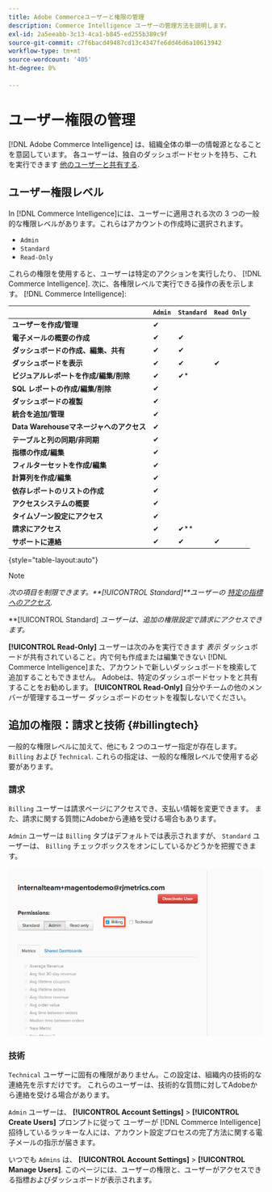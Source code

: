 ```yaml
---
title: Adobe Commerceユーザーと権限の管理
description: Commerce Intelligence ユーザーの管理方法を説明します。
exl-id: 2a5eeabb-3c13-4ca1-b845-ed255b389c9f
source-git-commit: c7f6bacd49487cd13c4347fe6dd46d6a10613942
workflow-type: tm+mt
source-wordcount: '405'
ht-degree: 0%

---
```


# ユーザー権限の管理

[!DNL Adobe Commerce Intelligence] は、組織全体の単一の情報源となることを意図しています。 各ユーザーは、独自のダッシュボードセットを持ち、これを実行できます [他のユーザーと共有する](../../data-user/dashboards/share-dashboard-with-users.md).

## ユーザー権限レベル

In [!DNL Commerce Intelligence]には、ユーザーに適用される次の 3 つの一般的な権限レベルがあります。これらはアカウントの作成時に選択されます。

* `Admin`
* `Standard`
* `Read-Only`

これらの権限を使用すると、ユーザーは特定のアクションを実行したり、 [!DNL Commerce Intelligence]. 次に、各権限レベルで実行できる操作の表を示します。 [!DNL Commerce Intelligence]:

|  | `Admin` | `Standard` | `Read Only` |
| -----|-----|-----|----|
| **ユーザーを作成/管理** | ✔ |  |  |
| **電子メールの概要の作成** | ✔ | ✔ |  |
| **ダッシュボードの作成、編集、共有** | ✔ | ✔ |  |
| **ダッシュボードを表示** | ✔ | ✔ | ✔ |
| **ビジュアルレポートを作成/編集/削除** | ✔ | ✔* |  |
| **SQL レポートの作成/編集/削除** | ✔ |  |  |
| **ダッシュボードの複製** | ✔ |  |  |
| **統合を追加/管理** | ✔ |  |  |
| **Data Warehouseマネージャへのアクセス** | ✔ |  |  |
| **テーブルと列の同期/非同期** | ✔ |  |  |
| **指標の作成/編集** | ✔ |  |  |
| **フィルターセットを作成/編集** | ✔ |  |  |
| **計算列を作成/編集** | ✔ |  |  |
| **依存レポートのリストの作成** | ✔ |  |  |
| **アクセスシステムの概要** | ✔ |  |  |
| **タイムゾーン設定にアクセス** | ✔ |  |  |
| **請求にアクセス** | ✔ | ✔** |  |
| **サポートに連絡** | ✔ | ✔ | ✔ |

{style="table-layout:auto"}

>[!NOTE]
>
>_次の項目を制限できます。**[!UICONTROL Standard]**ユーザーの [特定の指標へのアクセス](../../administrator/user-management/restrict-metric-access.md)._
>
>**[!UICONTROL Standard] _ユーザーは、追加の権限設定で請求にアクセスできます。_
>
>**[!UICONTROL Read-Only]** ユーザーは次のみを実行できます _表示_ ダッシュボードが共有されていること。内で何も作成または編集できない [!DNL Commerce Intelligence]また、アカウントで新しいダッシュボードを検索して追加することもできません。 Adobeは、特定のダッシュボードセットをと共有することをお勧めします。 **[!UICONTROL Read-Only]** 自分やチームの他のメンバーが管理するユーザー ダッシュボードのセットを複製しないでください。

## 追加の権限：請求と技術 {#billingtech}

一般的な権限レベルに加えて、他にも 2 つのユーザー指定が存在します。 `Billing` および `Technical`. これらの指定は、一般的な権限レベルで使用する必要があります。

### 請求

`Billing` ユーザーは請求ページにアクセスでき、支払い情報を変更できます。 また、請求に関する質問にAdobeから連絡を受ける場合もあります。

`Admin` ユーザーは `Billing` タブはデフォルトでは表示されますが、 `Standard` ユーザーは、 `Billing` チェックボックスをオンにしているかどうかを把握できます。

![課金](../../assets/billing.png)<!--{: width="550" height="363"}-->

### 技術

`Technical` ユーザーに固有の権限がありません。この設定は、組織内の技術的な連絡先を示すだけです。 これらのユーザーは、技術的な質問に対してAdobeから連絡を受ける場合があります。

`Admin` ユーザーは、 **[!UICONTROL Account Settings]** > **[!UICONTROL Create Users]** プロンプトに従って ユーザーが [!DNL Commerce Intelligence]招待しているラッキーな人には、アカウント設定プロセスの完了方法に関する電子メールの指示が届きます。

いつでも `Admins` は、 **[!UICONTROL Account Settings]** > **[!UICONTROL Manage Users]**. このページには、ユーザーの権限と、ユーザーがアクセスできる指標およびダッシュボードが表示されます。
